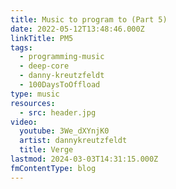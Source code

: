 ```yaml
---
title: Music to program to (Part 5)
date: 2022-05-12T13:48:46.000Z
linkTitle: PM5
tags:
  - programming-music
  - deep-core
  - danny-kreutzfeldt
  - 100DaysToOffload
type: music
resources:
  - src: header.jpg
video:
  youtube: 3We_dXYnjK0
  artist: dannykreutzfeldt
  title: Verge
lastmod: 2024-03-03T14:31:15.000Z
fmContentType: blog
---
```

